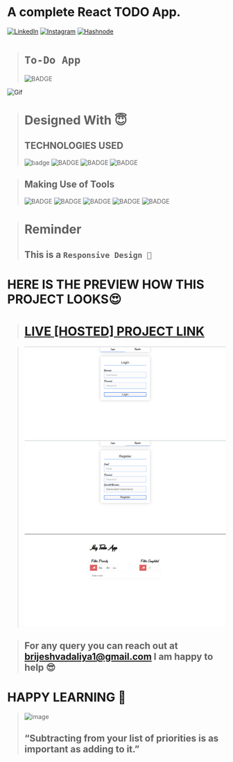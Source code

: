 # A complete React TODO App.

<!-- Social Links -->

[![LinkedIn][linkedin-shield]][linkedin-url]
[![Instagram][instagram-shield]][instagram-url]
[![Hashnode][hashnode-shield]][hashnode-url]



># `To-Do App`
>![BADGE](https://img.shields.io/badge/MADE%20WITH%20FUN%20BY-BRIJESH%20VADALIA-blue)


![Gif](https://media4.giphy.com/media/HYYbdk46gUzrgWi1Iz/200w.gif?cid=82a1493b6446k1v576r72suvkgze8kn6hz0a7yqcbh8ipiae&rid=200w.gif&ct=g)




># Designed With 😇
>## TECHNOLOGIES USED 
>![badge](https://img.shields.io/badge/HTML5-HTML5-orange)
![BADGE](https://img.shields.io/badge/CSS3-CSS3-blue)
![BADGE](https://img.shields.io/badge/JAVASCRIPT-JS-yellow)
![BADGE](https://img.shields.io/badge/REACT-JS-blue)

>## Making Use of Tools
>![BADGE](https://img.shields.io/badge/GOOGLE-CHROME-blue)
>![BADGE](https://img.shields.io/badge/GIT-HUB-lightgrey)
>![BADGE](https://img.shields.io/badge/VS-CODE-blue)
>![BADGE](https://img.shields.io/badge/GIT-GIT-orange)
>![BADGE](https://img.shields.io/badge/VERCEL-VERCEL-blue)


># Reminder
>## This is a `Responsive Design 🍥`

# HERE IS THE PREVIEW HOW THIS PROJECT LOOKS😍
># [LIVE [HOSTED] PROJECT LINK](https://react-todo-app-brijeshvadalia.vercel.app/)


>![screenshot](./screenshot/screenchot-2.png)
>![screenshot](./screenshot/screenchot-3.png)
>![screenshot](./screenshot/screenchot-1.png)






>## For any query you can reach out at brijeshvadaliya1@gmail.com I am happy to help 😎

# HAPPY LEARNING 🤩
>![image](https://raw.githubusercontent.com/ikeyurp/ikeyurp/master/src/Comp-Man.gif)
>## “Subtracting from your list of priorities is as important as adding to it.”












<!-- Linkedin -->

[linkedin-shield]: https://img.shields.io/badge/-LinkedIn-black.svg?style=for-the-badge&logo=linkedin&colorB=0B5FBB
[linkedin-url]: https://www.linkedin.com/in/brijesh-vadaliya-16b3a2202/

<!-- Instagram -->

[instagram-shield]: https://img.shields.io/badge/Instagram-%23E4405F.svg?style=for-the-badge&logo=Instagram&logoColor=white
[instagram-url]: https://www.instagram.com/brijesh_vadaliya_8128/


<!-- Hashnode -->

[hashnode-shield]: https://img.shields.io/badge/Hashnode-2962FF?style=for-the-badge&logo=hashnode&logoColor=white
[hashnode-url]: https://brijeshvadaliya8128.hashnode.dev/

